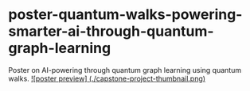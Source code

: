 # poster-quantum-walks-powering-smarter-ai-through-quantum-graph-learning
Poster on AI-powering through quantum graph learning using quantum walks.
[![poster preview]
(./capstone-project-thumbnail.png)](./capstone-project.pdf)
